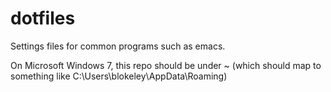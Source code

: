 dotfiles
========

Settings files for common programs such as emacs.

On Microsoft Windows 7, this repo should be under ~
(which should map to something like C:\Users\blokeley\AppData\Roaming)
